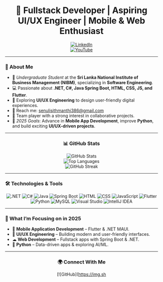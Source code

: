 <div align="center">

# 🚀 Fullstack Developer | Aspiring UI/UX Engineer | Mobile & Web Enthusiast

[![LinkedIn](https://img.shields.io/badge/LinkedIn-blue?style=for-the-badge&logo=linkedin&logoColor=white)](https://linkedin.com)  
[![YouTube](https://img.shields.io/badge/YouTube-red?style=for-the-badge&logo=youtube&logoColor=white)](https://youtube.com)  

</div>

---

### 👋 About Me  

- 🌟 *Undergraduate Student* at the **Sri Lanka National Institute of Business Management (NIBM)**, specializing in **Software Engineering**.  
- 💻 Passionate about **.NET, C#, Java Spring Boot, HTML, CSS, JS, and Flutter**.  
- 🎨 Exploring **UI/UX Engineering** to design user-friendly digital experiences.  
- 📧 Reach me: [senulisithmanthi386@gmail.com](mailto:senulisithmanthi386@gmail.com)  
- 🤝 Team player with a strong interest in collaborative projects.  
- 🎯 *2025 Goals*: Advance in **Mobile App Development**, improve **Python**, and build exciting **UI/UX-driven projects**.  

---

<div align="center">

### 📊 GitHub Stats  

![GitHub Stats](https://github-readme-stats.vercel.app/api?username=YOUR_GITHUB_USERNAME&show_icons=true&theme=holi&hide_title=true&rank_icon=github)  
![Top Languages](https://github-readme-stats.vercel.app/api/top-langs/?username=YOUR_GITHUB_USERNAME&layout=compact&theme=holi)  
![GitHub Streak](https://github-readme-streak-stats.herokuapp.com/?user=YOUR_GITHUB_USERNAME&theme=holi)  

</div>

---

### 🛠️ Technologies & Tools  

<div align="center">

![.NET](https://img.shields.io/badge/-.NET-512BD4?style=for-the-badge&logo=dotnet&logoColor=white)
![C#](https://img.shields.io/badge/-C%23-239120?style=for-the-badge&logo=c-sharp&logoColor=white)
![Java](https://img.shields.io/badge/-Java-orange?style=for-the-badge&logo=java&logoColor=white)
![Spring Boot](https://img.shields.io/badge/-SpringBoot-6DB33F?style=for-the-badge&logo=springboot&logoColor=white)
![HTML](https://img.shields.io/badge/-HTML-orange?style=for-the-badge&logo=html5&logoColor=white)
![CSS](https://img.shields.io/badge/-CSS-blue?style=for-the-badge&logo=css3&logoColor=white)
![JavaScript](https://img.shields.io/badge/-JavaScript-yellow?style=for-the-badge&logo=javascript&logoColor=black)
![Flutter](https://img.shields.io/badge/-Flutter-02569B?style=for-the-badge&logo=flutter&logoColor=white)
![Python](https://img.shields.io/badge/-Python-3776AB?style=for-the-badge&logo=python&logoColor=white)
![MySQL](https://img.shields.io/badge/-MySQL-blue?style=for-the-badge&logo=mysql&logoColor=white)
![Visual Studio](https://img.shields.io/badge/-Visual%20Studio-purple?style=for-the-badge&logo=visual-studio&logoColor=white)
![IntelliJ IDEA](https://img.shields.io/badge/-IntelliJIDEA-000000?style=for-the-badge&logo=intellijidea&logoColor=white)

</div>

---

### 📌 What I’m Focusing on in 2025  

- 📱 **Mobile Application Development** – Flutter & .NET MAUI.  
- 🎨 **UI/UX Engineering** – Building modern and user-friendly interfaces.  
- ☁ **Web Development** – Fullstack apps with Spring Boot & .NET.  
- 🐍 **Python** – Data-driven apps & exploring AI/ML.  

---

<div align="center">

### 🌍 Connect With Me  

[![GitHub](https://img.sh

